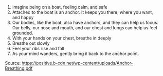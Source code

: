 
1. Imagine being on a boat, feeling calm, and safe
2. Attached to the boat is an anchor. It keeps you there, where you want, and happy
3. Our bodies, like the boat, also have anchors, and they can help us focus. Our belly, our nose and mouth, and our chest and lungs can help us feel grounded.
4. With your hands on your chest, breathe in deeply
5. Breathe out slowly
6. Feel your ribs rise and fall
7. As your mind wanders, gently bring it back to the anchor point.


Source:
https://positive.b-cdn.net/wp-content/uploads/Anchor-Breathing.pdf
